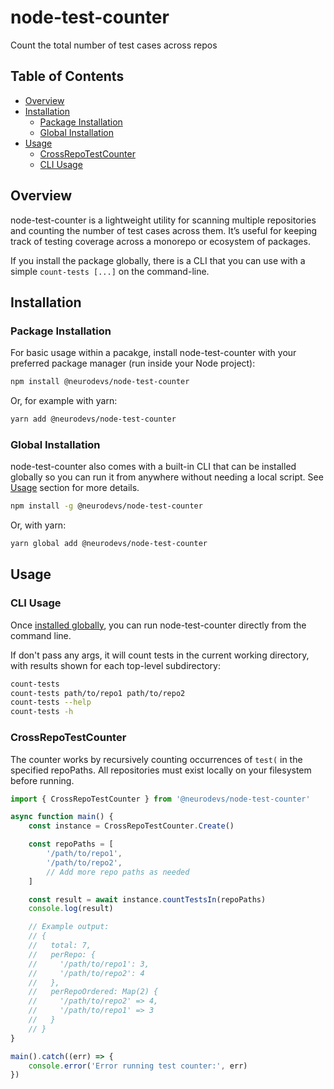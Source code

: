 # node-test-counter
Count the total number of test cases across repos

## Table of Contents
- [Overview](#overview)
- [Installation](#installation)
  - [Package Installation](#package-installation)
  - [Global Installation](#global-installation)
- [Usage](#usage)
  - [CrossRepoTestCounter](#crossrepotestcounter)
  - [CLI Usage](#cli-usage)

## Overview

node-test-counter is a lightweight utility for scanning multiple repositories and counting the number of test cases across them. It’s useful for keeping track of testing coverage across a monorepo or ecosystem of packages.

If you install the package globally, there is a CLI that you can use with a simple `count-tests [...]` on the command-line.

## Installation

### Package Installation

For basic usage within a pacakge, install node-test-counter with your preferred package manager (run inside your Node project):

```bash
npm install @neurodevs/node-test-counter
``` 

Or, for example with yarn:

```bash
yarn add @neurodevs/node-test-counter
```

### Global Installation

node-test-counter also comes with a built-in CLI that can be installed globally so you can run it from anywhere without needing a local script. See [Usage](#usage) section for more details.

```bash
npm install -g @neurodevs/node-test-counter
```

Or, with yarn:

```bash
yarn global add @neurodevs/node-test-counter
```

## Usage

### CLI Usage

Once [installed globally](#global-installation), you can run node-test-counter directly from the command line.

If don't pass any args, it will count tests in the current working directory, with results shown for each top-level subdirectory:

```bash
count-tests
count-tests path/to/repo1 path/to/repo2
count-tests --help
count-tests -h
```

### CrossRepoTestCounter

The counter works by recursively counting occurrences of `test(` in the specified repoPaths. All repositories must exist locally on your filesystem before running.

```typescript
import { CrossRepoTestCounter } from '@neurodevs/node-test-counter'

async function main() {
    const instance = CrossRepoTestCounter.Create()

    const repoPaths = [
        '/path/to/repo1',
        '/path/to/repo2',
        // Add more repo paths as needed
    ]

    const result = await instance.countTestsIn(repoPaths)
    console.log(result)

    // Example output:
    // {
    //   total: 7,
    //   perRepo: {
    //     '/path/to/repo1': 3,
    //     '/path/to/repo2': 4
    //   },
    //   perRepoOrdered: Map(2) {
    //     '/path/to/repo2' => 4,
    //     '/path/to/repo1' => 3
    //   }
    // }
}

main().catch((err) => {
    console.error('Error running test counter:', err)
})
```
